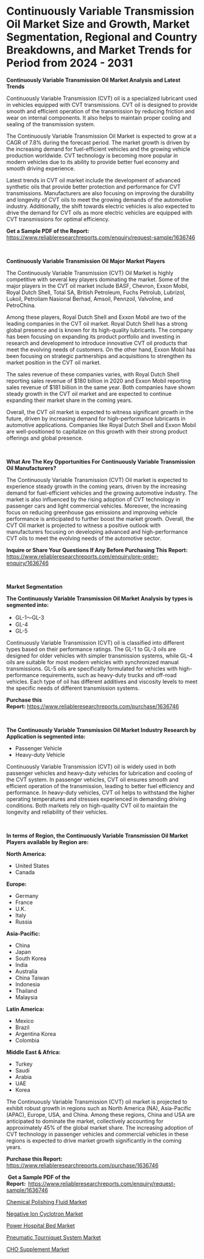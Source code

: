 <p><h1>Continuously Variable Transmission Oil Market Size and Growth, Market Segmentation, Regional and Country Breakdowns, and Market Trends for Period from 2024 -  2031</h1></p><p><strong>Continuously Variable Transmission Oil Market Analysis and Latest Trends</strong></p>
<p><p>Continuously Variable Transmission (CVT) oil is a specialized lubricant used in vehicles equipped with CVT transmissions. CVT oil is designed to provide smooth and efficient operation of the transmission by reducing friction and wear on internal components. It also helps to maintain proper cooling and sealing of the transmission system.</p><p>The Continuously Variable Transmission Oil Market is expected to grow at a CAGR of 7.8% during the forecast period. The market growth is driven by the increasing demand for fuel-efficient vehicles and the growing vehicle production worldwide. CVT technology is becoming more popular in modern vehicles due to its ability to provide better fuel economy and smooth driving experience.</p><p>Latest trends in CVT oil market include the development of advanced synthetic oils that provide better protection and performance for CVT transmissions. Manufacturers are also focusing on improving the durability and longevity of CVT oils to meet the growing demands of the automotive industry. Additionally, the shift towards electric vehicles is also expected to drive the demand for CVT oils as more electric vehicles are equipped with CVT transmissions for optimal efficiency.</p></p>
<p><strong>Get a Sample PDF of the Report:&nbsp;</strong> <a href="https://www.reliableresearchreports.com/enquiry/request-sample/1636746">https://www.reliableresearchreports.com/enquiry/request-sample/1636746</a></p>
<p>&nbsp;</p>
<p><strong>Continuously Variable Transmission Oil Major Market Players</strong></p>
<p><p>The Continuously Variable Transmission (CVT) Oil Market is highly competitive with several key players dominating the market. Some of the major players in the CVT oil market include BASF, Chevron, Exxon Mobil, Royal Dutch Shell, Total SA, British Petroleum, Fuchs Petrolub, Lubrizol, Lukoil, Petroliam Nasional Berhad, Amsoil, Pennzoil, Valvoline, and PetroChina.</p><p>Among these players, Royal Dutch Shell and Exxon Mobil are two of the leading companies in the CVT oil market. Royal Dutch Shell has a strong global presence and is known for its high-quality lubricants. The company has been focusing on expanding its product portfolio and investing in research and development to introduce innovative CVT oil products that meet the evolving needs of customers. On the other hand, Exxon Mobil has been focusing on strategic partnerships and acquisitions to strengthen its market position in the CVT oil market.</p><p>The sales revenue of these companies varies, with Royal Dutch Shell reporting sales revenue of $180 billion in 2020 and Exxon Mobil reporting sales revenue of $181 billion in the same year. Both companies have shown steady growth in the CVT oil market and are expected to continue expanding their market share in the coming years.</p><p>Overall, the CVT oil market is expected to witness significant growth in the future, driven by increasing demand for high-performance lubricants in automotive applications. Companies like Royal Dutch Shell and Exxon Mobil are well-positioned to capitalize on this growth with their strong product offerings and global presence.</p></p>
<p>&nbsp;</p>
<p><strong>What Are The Key Opportunities For Continuously Variable Transmission Oil Manufacturers?</strong></p>
<p><p>The Continuously Variable Transmission (CVT) Oil market is expected to experience steady growth in the coming years, driven by the increasing demand for fuel-efficient vehicles and the growing automotive industry. The market is also influenced by the rising adoption of CVT technology in passenger cars and light commercial vehicles. Moreover, the increasing focus on reducing greenhouse gas emissions and improving vehicle performance is anticipated to further boost the market growth. Overall, the CVT Oil market is projected to witness a positive outlook with manufacturers focusing on developing advanced and high-performance CVT oils to meet the evolving needs of the automotive sector.</p></p>
<p><strong>Inquire or Share Your Questions If Any Before Purchasing This Report:</strong> <a href="https://www.reliableresearchreports.com/enquiry/pre-order-enquiry/1636746">https://www.reliableresearchreports.com/enquiry/pre-order-enquiry/1636746</a></p>
<p>&nbsp;</p>
<p><strong>Market Segmentation</strong></p>
<p><strong>The Continuously Variable Transmission Oil Market Analysis by types is segmented into:</strong></p>
<p><ul><li>GL-1～GL-3</li><li>GL-4</li><li>GL-5</li></ul></p>
<p><p>Continuously Variable Transmission (CVT) oil is classified into different types based on their performance ratings. The GL-1 to GL-3 oils are designed for older vehicles with simpler transmission systems, while GL-4 oils are suitable for most modern vehicles with synchronized manual transmissions. GL-5 oils are specifically formulated for vehicles with high-performance requirements, such as heavy-duty trucks and off-road vehicles. Each type of oil has different additives and viscosity levels to meet the specific needs of different transmission systems.</p></p>
<p><strong>Purchase this Report:&nbsp;</strong><a href="https://www.reliableresearchreports.com/purchase/1636746">https://www.reliableresearchreports.com/purchase/1636746</a></p>
<p>&nbsp;</p>
<p><strong>The Continuously Variable Transmission Oil Market Industry Research by Application is segmented into:</strong></p>
<p><ul><li>Passenger Vehicle</li><li>Heavy-duty Vehicle</li></ul></p>
<p><p>Continuously Variable Transmission (CVT) oil is widely used in both passenger vehicles and heavy-duty vehicles for lubrication and cooling of the CVT system. In passenger vehicles, CVT oil ensures smooth and efficient operation of the transmission, leading to better fuel efficiency and performance. In heavy-duty vehicles, CVT oil helps to withstand the higher operating temperatures and stresses experienced in demanding driving conditions. Both markets rely on high-quality CVT oil to maintain the longevity and reliability of their vehicles.</p></p>
<p>&nbsp;</p>
<p><strong>In terms of Region, the Continuously Variable Transmission Oil Market Players available by Region are:</strong></p>
<p>
    <p> <strong> North America: </strong>
        <ul>
            <li>United States</li>
            <li>Canada</li>
        </ul>
        </p> 
    <p> <strong> Europe: </strong>
        <ul>
            <li>Germany</li>
            <li>France</li>
            <li>U.K.</li>
            <li>Italy</li>
            <li>Russia</li>
        </ul>
        </p> 
    <p> <strong> Asia-Pacific: </strong>
        <ul>
            <li>China</li>
            <li>Japan</li>
            <li>South Korea</li>
            <li>India</li>
            <li>Australia</li>
            <li>China Taiwan</li>
            <li>Indonesia</li>
            <li>Thailand</li>
            <li>Malaysia</li>
        </ul>
        </p> 
    <p> <strong> Latin America: </strong>
        <ul>
            <li>Mexico</li>
            <li>Brazil</li>
            <li>Argentina Korea</li>
            <li>Colombia</li>
        </ul>
        </p> 
    <p> <strong> Middle East & Africa: </strong>
        <ul>
            <li>Turkey</li>
            <li>Saudi</li>
            <li>Arabia</li>
            <li>UAE</li>
            <li>Korea</li>
        </ul>
    </p>
    </p>
<p><p>The Continuously Variable Transmission (CVT) oil market is projected to exhibit robust growth in regions such as North America (NA), Asia-Pacific (APAC), Europe, USA, and China. Among these regions, China and USA are anticipated to dominate the market, collectively accounting for approximately 45% of the global market share. The increasing adoption of CVT technology in passenger vehicles and commercial vehicles in these regions is expected to drive market growth significantly in the coming years.</p></p>
<p><strong>Purchase this Report: </strong><a href="https://www.reliableresearchreports.com/purchase/1636746">https://www.reliableresearchreports.com/purchase/1636746</a></p>
<p>&nbsp;<strong>Get a Sample PDF of the Report:&nbsp;&nbsp;</strong><a href="https://www.reliableresearchreports.com/enquiry/request-sample/1636746">https://www.reliableresearchreports.com/enquiry/request-sample/1636746</a></p>
<p><strong></strong></p>
<p><p><a href="https://github.com/beatblasta/Market-Research-Report-List-1/blob/main/chemical-polishing-fluid-market.md">Chemical Polishing Fluid Market</a></p><p><a href="https://github.com/shotows/Market-Research-Report-List-1/blob/main/negative-ion-cyclotron-market.md">Negative Ion Cyclotron Market</a></p><p><a href="https://medium.com/@donaldyoung656/power-hospital-bed-market-the-key-to-successful-business-strategy-forecast-till-2031-0638fa4ca5b0">Power Hospital Bed Market</a></p><p><a href="https://medium.com/@donaldyoung656/decoding-pneumatic-tourniquet-system-market-metrics-market-share-trends-and-growth-patterns-22a8db45e63f">Pneumatic Tourniquet System Market</a></p><p><a href="https://medium.com/@donaldyoung656/cho-supplement-market-insights-into-market-cagr-market-trends-and-growth-strategies-a31310c6cca6">CHO Supplement Market</a></p></p>